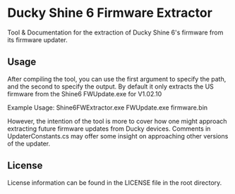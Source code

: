# Ducky Shine 6 Firmware Extractor
Tool & Documentation for the extraction of Ducky Shine 6's firmware from its firmware updater.


## Usage
After compiling the tool, you can use the first argument to specify the path, and the second to specify the output.
By default it only extracts the US firmware from the Shine6 FWUpdate.exe for V1.02.10

Example Usage: Shine6FWExtractor.exe FWUpdate.exe firmware.bin

However, the intention of the tool is more to cover how one might approach extracting future firmware updates from Ducky devices.
Comments in UpdaterConstants.cs may offer some insight on approaching other versions of the updater.


## License
License information can be found in the LICENSE file in the root directory.
